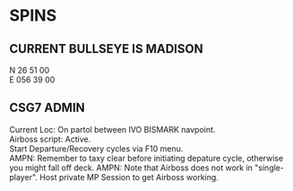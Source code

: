 # SPINS

## CURRENT BULLSEYE IS MADISON  
N 26 51 00  
E 056 39 00  

## CSG7 ADMIN
Current Loc: On partol between IVO BISMARK navpoint.  
Airboss script: Active.  
Start Departure/Recovery cycles via F10 menu.  
AMPN: Remember to taxy clear before initiating depature cycle, otherwise you might fall off deck. 
AMPN: Note that Airboss does not work in "single-player". Host private MP Session to get Airboss working.  

